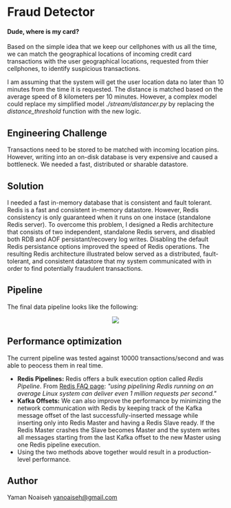 # Fraud Detector
#### Dude, where is my card?

Based on the simple idea that we keep our cellphones with us all the time, we can match the geographical locations of incoming credit card transactions with the user geographical locations, requested from thier cellphones, to identify suspicious transactions.

I am assuming that the system will get the user location data no later than 10 minutes from the time it is requested. The distance is matched based on the average speed of 8 kilometers per 10 minutes. However, a complex model could replace my simplified model *./stream/distancer.py* by replacing the *distance_threshold* function with the new logic.

## Engineering Challenge
Transactions need to be stored to be matched with incoming location pins. However, writing into an on-disk database is very expensive and caused a bottleneck. We needed a fast, distributed or sharable datastore.

## Solution
I needed a fast in-memory database that is consistent and fault tolerant.
Redis is a fast and consistent in-memory datastore. However, Redis consistency is only guaranteed when it runs on one instace (standalone Redis server).
To overcome this problem, I designed a Redis architecture that consists of two independent, standalone Redis servers, and disabled both RDB and AOF persistant/recovery log writes. Disabling the default Redis persistance options improved the speed of Redis operations. The resulting Redis architecture illustrated below served as a distributed, fault-tolerant, and consistent datastore that my system communicated with in order to find potentially fraudulent transactions.

## Pipeline
The final data pipeline looks like the following:
<p align="center">
  <img src="https://user-images.githubusercontent.com/10068563/40402638-d431b686-5e1a-11e8-9c22-efdec79be42f.png"/>
</p>

## Performance optimization
The current pipeline was tested against 10000 transactions/second and was able to peocess them in real time.  
  - **Redis Pipelines:** Redis offers a bulk execution option called *Redis Pipeline*. From [Redis FAQ page](https://redis.io/topics/faq): *"using pipelining Redis running on an average Linux system can deliver even 1 million requests per second."*  
  - **Kafka Offsets:** We can also improve the performance by minimizing the network communication with Redis by keeping track of the Kafka message offset of the last successfully-inserted message while inserting only into Redis Master and having a Redis Slave ready. If the Redis Master crashes the Slave becomes Master and the system writes all messages starting from the last Kafka offset to the new Master using one Redis pipeline execution.
  - Using the two methods above together would result in a production-level performance.

## Author
Yaman Noaiseh
yanoaiseh@gmail.com
